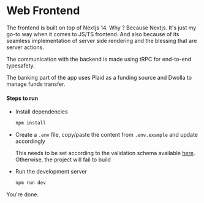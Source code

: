 # Web Frontend

The frontend is built on top of Nextjs 14. Why ? Because Nextjs. It's just my go-to way when it comes to JS/TS frontend. And also because of its seamless implementation of server side rendering and the blessing that are server actions.

The communication with the backend is made using tRPC for end-to-end typesafety.

The banking part of the app uses Plaid as a funding source and Dwolla to manage funds transfer.

#### Steps to run

- Install dependencies

  ```bash
  npm install
  ```

- Create a `.env` file, copy/paste the content from `.env.example` and update accordingly

  This needs to be set according to the validation schema available <a href="https://github.com/shadow3312/banking_fs/tree/master/web/src/env.js">here</a>. Otherwise, the project will fail to build

- Run the development server

  ```bash
  npm run dev
  ```

You're done.
